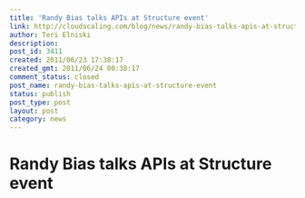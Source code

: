 ```yaml
---
title: 'Randy Bias talks APIs at Structure event'
link: http://cloudscaling.com/blog/news/randy-bias-talks-apis-at-structure-event/
author: Teri Elniski
description: 
post_id: 3411
created: 2011/06/23 17:38:17
created_gmt: 2011/06/24 00:38:17
comment_status: closed
post_name: randy-bias-talks-apis-at-structure-event
status: publish
post_type: post
layout: post
category: news
---
```


# Randy Bias talks APIs at Structure event

